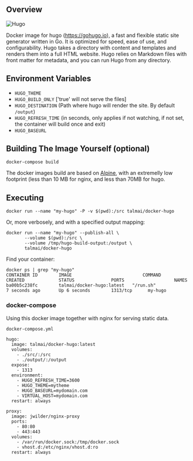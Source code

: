 ## Overview
![Hugo](https://raw.githubusercontent.com/gohugoio/hugoDocs/master/static/img/hugo-logo.png)

Docker image for hugo (https://gohugo.io), a fast and flexible static site generator written in Go. It is optimized for speed, ease of use, and configurability. Hugo takes a directory with content and templates and renders them into a full HTML website. Hugo relies on Markdown files with front matter for metadata, and you can run Hugo from any directory.

## Environment Variables

* `HUGO_THEME`
* `HUGO_BUILD_ONLY` ['true' will not serve the files]
* `HUGO_DESTINATION` (Path where hugo will render the site. By default `/output`)
* `HUGO_REFRESH_TIME` (in seconds, only applies if not watching, if not set, the container will build once and exit)
* `HUGO_BASEURL`

## Building The Image Yourself (optional)

```
docker-compose build
```

The docker images build are based on [Alpine](https://hub.docker.com/_/alpine/), with an extremelly low footprint (less than 10 MB for nginx, and less than 70MB for hugo.

## Executing

    docker run --name "my-hugo" -P -v $(pwd):/src talmai/docker-hugo

Or, more verbosely, and with a specified output mapping:

    docker run --name "my-hugo" --publish-all \
           --volume $(pwd):/src \
           --volume /tmp/hugo-build-output:/output \
           talmai/docker-hugo

Find your container:

    docker ps | grep "my-hugo"
    CONTAINER ID        IMAGE                           COMMAND                CREATED             STATUS              PORTS                   NAMES
    ba00b5c238fc        talmai/docker-hugo:latest   "/run.sh"              7 seconds ago       Up 6 seconds        1313/tcp      my-hugo

### docker-compose

Using this docker image together with nginx for serving static data.

`docker-compose.yml`

```
hugo:
  image: talmai/docker-hugo:latest
  volumes:
    - ./src/:/src
    - ./output/:/output
  expose:
    - 1313
  environment:
    - HUGO_REFRESH_TIME=3600
    - HUGO_THEME=mytheme
    - HUGO_BASEURL=mydomain.com
    - VIRTUAL_HOST=mydomain.com
  restart: always

proxy:
  image: jwilder/nginx-proxy
  ports:
    - 80:80
    - 443:443
  volumes:
    - /var/run/docker.sock:/tmp/docker.sock
    - vhost.d:/etc/nginx/vhost.d:ro
  restart: always
```
